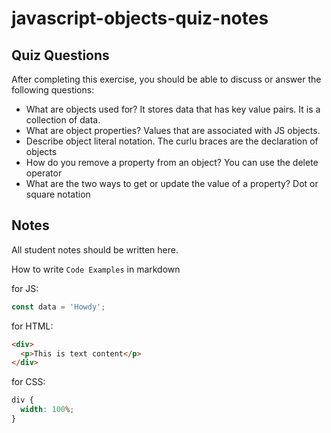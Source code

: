 # javascript-objects-quiz-notes

## Quiz Questions

After completing this exercise, you should be able to discuss or answer the following questions:

- What are objects used for?
  It stores data that has key value pairs. It is a collection of data.
- What are object properties?
  Values that are associated with JS objects.
- Describe object literal notation.
  The curlu braces are the declaration of objects
- How do you remove a property from an object?
  You can use the delete operator
- What are the two ways to get or update the value of a property?
  Dot or square notation

## Notes

All student notes should be written here.

How to write `Code Examples` in markdown

for JS:

```javascript
const data = 'Howdy';
```

for HTML:

```html
<div>
  <p>This is text content</p>
</div>
```

for CSS:

```css
div {
  width: 100%;
}
```
